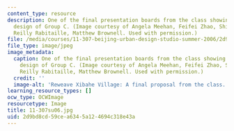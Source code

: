 ```yaml
---
content_type: resource
description: One of the final presentation boards from the class showing the proposed
  design of Group C. (Image courtesy of Angela Meehan, Feifei Zhao, Shilpa Mehta,
  Reilly Rabitaille, Matthew Brownell. Used with permission.)
file: /media/courses/11-307-beijing-urban-design-studio-summer-2006/2d9bd8cd59cea6345a124694c318e43a_11-307su06.jpg
file_type: image/jpeg
image_metadata:
  caption: One of the final presentation boards from the class showing the proposed
    design of Group C. (Image courtesy of Angela Meehan, Feifei Zhao, Shilpa Mehta,
    Reilly Rabitaille, Matthew Brownell. Used with permission.)
  credit: ''
  image-alt: 'Reweave Xibahe Village: A final proposal from the class.'
learning_resource_types: []
ocw_type: OCWImage
resourcetype: Image
title: 11-307su06.jpg
uid: 2d9bd8cd-59ce-a634-5a12-4694c318e43a
---
```

